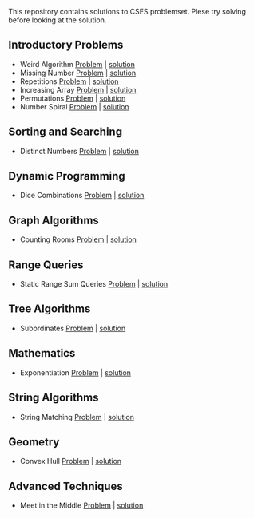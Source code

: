 This repository contains solutions to CSES problemset. Plese try solving before looking at the solution.

## Introductory Problems
- Weird Algorithm [Problem](https://cses.fi/problemset/task/1068) | [solution](https://github.com/saikumar1752/CSES-Problem-Set/blob/main/Introductory%20Problems/Weird_Algorithm.cpp)
- Missing Number [Problem](https://cses.fi/problemset/task/1083) | [solution](https://github.com/saikumar1752/CSES-Problem-Set/blob/main/Introductory%20Problems/Weird_Algorithm.cpp)
- Repetitions [Problem](https://cses.fi/problemset/task/1069) | [solution](https://github.com/saikumar1752/CSES-Problem-Set/blob/main/Introductory%20Problems/Weird_Algorithm.cpp)
- Increasing Array [Problem](https://cses.fi/problemset/task/1094) | [solution](https://github.com/saikumar1752/CSES-Problem-Set/blob/main/Introductory%20Problems/Weird_Algorithm.cpp)
- Permutations [Problem](https://cses.fi/problemset/task/1070) | [solution](https://github.com/saikumar1752/CSES-Problem-Set/blob/main/Introductory%20Problems/Weird_Algorithm.cpp)
- Number Spiral [Problem](https://cses.fi/problemset/task/1071) | [solution](https://github.com/saikumar1752/CSES-Problem-Set/blob/main/Introductory%20Problems/Weird_Algorithm.cpp)
## Sorting and Searching
- Distinct Numbers [Problem](https://cses.fi/problemset/task/1621) | [solution](https://github.com/saikumar1752/CSES-Problem-Set/blob/main/Sorting%20and%20Searching/Distinct_Numbers.cpp)
## Dynamic Programming
- Dice Combinations [Problem](https://cses.fi/problemset/task/1633) | [solution](https://github.com/saikumar1752/CSES-Problem-Set/blob/main/Dynamic%20Programming/Dice_Combinations.cpp)
## Graph Algorithms
- Counting Rooms [Problem](https://cses.fi/problemset/task/1192) | [solution](https://github.com/saikumar1752/CSES-Problem-Set/blob/main/Graph%20Algorithms/Counting_Rooms.cpp)
## Range Queries
- Static Range Sum Queries [Problem](https://cses.fi/problemset/task/1646) | [solution](https://github.com/saikumar1752/CSES-Problem-Set/blob/main/Range%20Queries/Static_Range_Sum_Queries.cpp)
## Tree Algorithms
- Subordinates [Problem](https://cses.fi/problemset/task/1674) | [solution](https://github.com/saikumar1752/CSES-Problem-Set/blob/main/Tree%20Algorithms/Subordinates.cpp)
## Mathematics
- Exponentiation [Problem](https://cses.fi/problemset/task/1095) | [solution](https://github.com/saikumar1752/CSES-Problem-Set/blob/main/Mathematics/Exponentiation.cpp)
## String Algorithms
- String Matching [Problem](https://cses.fi/problemset/task/1753) | [solution](https://github.com/saikumar1752/CSES-Problem-Set/blob/main/String%20Algorithms/String_Matching.cpp)
## Geometry
- Convex Hull [Problem](https://cses.fi/problemset/task/2195) | [solution](https://github.com/saikumar1752/CSES-Problem-Set/blob/main/Geometry/Convex_Hull.cpp)
## Advanced Techniques
- Meet in the Middle [Problem](https://cses.fi/problemset/task/1628) | [solution](https://github.com/saikumar1752/CSES-Problem-Set/blob/main/Advanced%20Techniques/Meet_in_the_Middle.cpp)